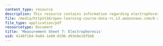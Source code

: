 ```yaml
---
content_type: resource
description: This resource contains information regarding electrophoresis.
file: /media/https%3A/open-learning-course-data-rc.s3.amazonaws.com/6-s079-nanomaker-spring-2013/4148f1849a841e000296d93e0e18fbb6_MIT6_S079S13_lab07.pdf
file_type: application/pdf
resourcetype: Document
title: 'Measurement Sheet 7: Electrophoresis'
uid: 4148f184-9a84-1e00-0296-d93e0e18fbb6
---
```

